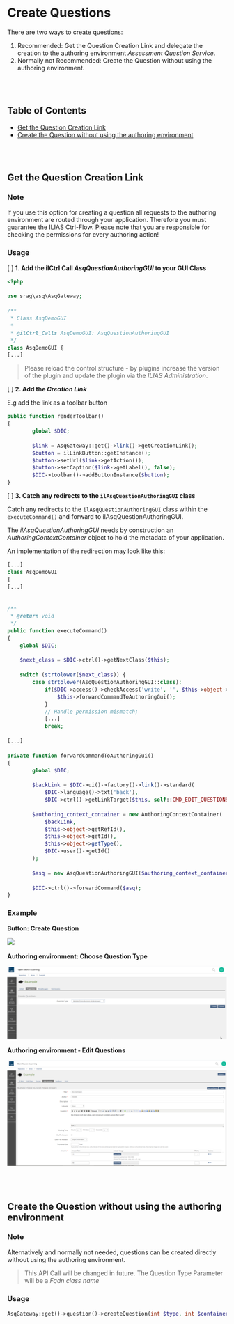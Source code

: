 # Create Questions

There are two ways to create questions:
1.  Recommended: Get the Question Creation Link and delegate the creation to the authoring environment _Assessment Question Service_.
2. Normally not Recommended: Create the Question without using the authoring environment.

<br>
<br>


## Table of Contents
- [Get the Question Creation Link](#get-the-quesetion-creation-link)
- [Create the Question without using the authoring environment](#create-the-question-without-using-the-authoring-environment)  
    
<br>
<br>


## Get the Question Creation Link

### Note


If you use this option for creating a question all requests to the authoring environment are routed through your application. Therefore you must guarantee the ILIAS Ctrl-Flow. Please note that you are responsible for checking the permissions for every authoring action!

### Usage

[ ] **1. Add the ilCtrl Call _AsqQuestionAuthoringGUI_ to your GUI Class**

```php
<?php

use srag\asq\AsqGateway;

/**
 * Class AsqDemoGUI
 *
 * @ilCtrl_Calls AsqDemoGUI: AsqQuestionAuthoringGUI
 */
class AsqDemoGUI {
[...]
```
>Please reload the control structure - by plugins increase the version of the plugin and update the plugin via the _ILIAS Administration_.

[ ] **2. Add the _Creation Link_**

E.g add the link as a toolbar button
```php
public function renderToolbar()
{
        global $DIC;

        $link = AsqGateway::get()->link()->getCreationLink();
        $button = ilLinkButton::getInstance();
        $button->setUrl($link->getAction());
        $button->setCaption($link->getLabel(), false);
        $DIC->toolbar()->addButtonInstance($button);
}
```

[ ] **3. Catch any redirects to the `ilAsqQuestionAuthoringGUI` class**

Catch any redirects to the `ilAsqQuestionAuthoringGUI` class within the `executeCommand()` and forward to ilAsqQuestionAuthoringGUI.

The _ilAsqQuestionAuthoringGUI_ needs by construction an _AuthoringContextContainer_ object to hold the metadata of your application. 

An implementation of the redirection may look like this:


```php
[...]
class AsqDemoGUI
{
[...]


/**
 * @return void
 */
public function executeCommand()
{
    global $DIC;

    $next_class = $DIC->ctrl()->getNextClass($this);

    switch (strtolower($next_class)) {
        case strtolower(AsqQuestionAuthoringGUI::class):
            if($DIC->access()->checkAccess('write', '', $this->object->getRefId())) {
                $this->forwardCommandToAuthoringGui();
            }
            // Handle permission mismatch;
            [...]
            break;

[...]

private function forwardCommandToAuthoringGui()
{
        global $DIC;

        $backLink = $DIC->ui()->factory()->link()->standard(
            $DIC->language()->txt('back'),
            $DIC->ctrl()->getLinkTarget($this, self::CMD_EDIT_QUESTIONS));

        $authoring_context_container = new AuthoringContextContainer(
            $backLink,
            $this->object->getRefId(),
            $this->object->getId(),
            $this->object->getType(),
            $DIC->user()->getId()
        );

        $asq = new AsqQuestionAuthoringGUI($authoring_context_container);

        $DIC->ctrl()->forwardCommand($asq);
}
```

### Example

**Button: Create Question**

![](create_question_button.png)

**Authoring environment: Choose Question Type**

![](asq_create_question.png)

**Authoring environment - Edit Questions**

![](asq_authoring_environment.png)

<br>
<br>


## Create the Question without using the authoring environment

### Note

Alternatively and normally not needed, questions can be created directly without using the authoring environment.

> This API Call will be changed in future. The Question Type Parameter will be a _Fqdn class name_

### Usage

```php
AsqGateway::get()->question()->createQuestion(int $type, int $container_id, string $content_editing_mode = ContentEditingMode::RTE_TEXTAREA)
```